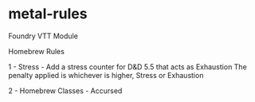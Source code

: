 # metal-rules 

Foundry VTT Module

Homebrew Rules

1 - Stress - Add a stress counter for D&D 5.5 that acts as Exhaustion
    The penalty applied is whichever is higher, Stress or Exhaustion

2 - Homebrew Classes
    - Accursed 
